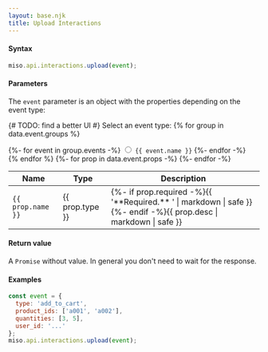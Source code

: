 ```yaml
---
layout: base.njk
title: Upload Interactions
---
```


#### Syntax
```js
miso.api.interactions.upload(event);
```

#### Parameters
The `event` parameter is an object with the properties depending on the event type:
<script>
  let table;
  function onSelectEventType(value) {
    table = table || document.querySelector('#event-props-table');
    table.setAttribute('data-event-type', value);
  }
</script>

{# TODO: find a better UI #}
Select an event type:
{% for group in data.event.groups %}
<div>
  <div class="btn-group-lite" id="event-types" role="group" aria-label="{{ group.title }}">
  {%- for event in group.events -%}
    <input type="radio" class="btn-check" name="event-type" id="event-type-{{ event.name }}" value="{{ event.name }}" autocomplete="off" onchange="onSelectEventType(this.value)">
    <label class="btn" for="event-type-{{ event.name }}"><code class="raw">{{ event.name }}</code></label>
  {%- endfor -%}
  </div>
</div>
{% endfor %}

<style>
  {% for group in data.event.groups -%}
  {%- for event in group.events -%}
  #event-props-table[data-event-type="{{ event.name }}"] tr[data-used-by-except~="{{ event.name }}"],
  {% endfor -%}
  {%- endfor -%}
  #event-props-table tr[data-used-by] {
    display: none;
  }
  {% for group in data.event.groups -%}
  {%- for event in group.events -%}
  #event-props-table[data-event-type="{{ event.name }}"] tr[data-used-by~="{{ event.name }}"],
  {% endfor -%}
  {%- endfor -%}
  tr {
    display: table-row;
  }
</style>

<table id="event-props-table" class="table">
  <thead>
    <tr>
      <th scope="col">Name</th>
      <th scope="col">Type</th>
      <th scope="col">Description</th>
    </tr>
  </thead>
  <tbody>
  {%- for prop in data.event.props -%}
    <tr {% if prop.used_by -%}data-used-by="{{ prop.used_by.join(' ') }}"{%- endif %}{% if prop.used_by_except -%}data-used-by-except="{{ prop.used_by_except.join(' ') }}"{%- endif %}>
      <td><code>{{ prop.name }}</code></td>
      <td>{{ prop.type }}</td>
      <td>{%- if prop.required -%}{{ '**Required.** ' | markdown | safe }}{%- endif -%}{{ prop.desc | markdown | safe }}</td>
    </tr>
  {%- endfor -%}
  </tbody>
</table>

<script>
  // TODO: find a better way
  const radio = document.querySelector('#event-types input[type="radio"]');
  radio.checked = true;
  onSelectEventType(radio.value);
</script>

#### Return value
A `Promise` without value. In general you don't need to wait for the response.

#### Examples
```js
const event = {
  type: 'add_to_cart',
  product_ids: ['a001', 'a002'],
  quantities: [3, 5],
  user_id: '...'
};
miso.api.interactions.upload(event);
```
